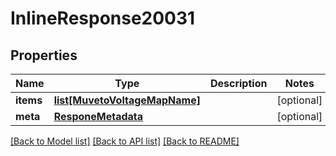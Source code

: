 # InlineResponse20031

## Properties
Name | Type | Description | Notes
------------ | ------------- | ------------- | -------------
**items** | [**list[MuvetoVoltageMapName]**](MuvetoVoltageMapName.md) |  | [optional] 
**meta** | [**ResponeMetadata**](ResponeMetadata.md) |  | [optional] 

[[Back to Model list]](../README.md#documentation-for-models) [[Back to API list]](../README.md#documentation-for-api-endpoints) [[Back to README]](../README.md)


